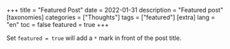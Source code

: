 +++
title = "Featured Post"
date = 2022-01-31
description = "Featured post"
[taxonomies]
categories = ["Thoughts"]
tags = ["featured"]
[extra]
lang = "en"
toc = false
featured = true
+++

Set `featured = true` will add a `*` mark in front of the post title.

